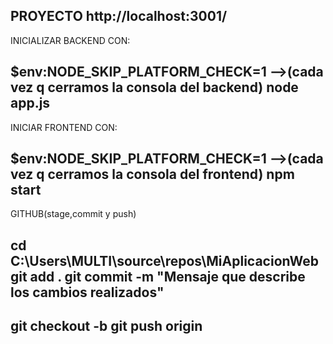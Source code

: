 PROYECTO http://localhost:3001/
---------------------------------------------------------------------------------
INICIALIZAR BACKEND CON:

$env:NODE_SKIP_PLATFORM_CHECK=1 -->(cada vez q cerramos la consola del backend) 
node app.js
---------------------------------------------------------------------------------
INICIAR FRONTEND CON:

$env:NODE_SKIP_PLATFORM_CHECK=1 -->(cada vez q cerramos la consola del frontend) 
npm start
---------------------------------------------------------------------------------
GITHUB(stage,commit y push)

cd C:\Users\MULTI\source\repos\MiAplicacionWeb
git add .
git commit -m "Mensaje que describe los cambios realizados"
----
git checkout -b <nombre-de-la-rama>
git push origin <nombre-de-la-rama>
---------------------------------------------------------------------------------
